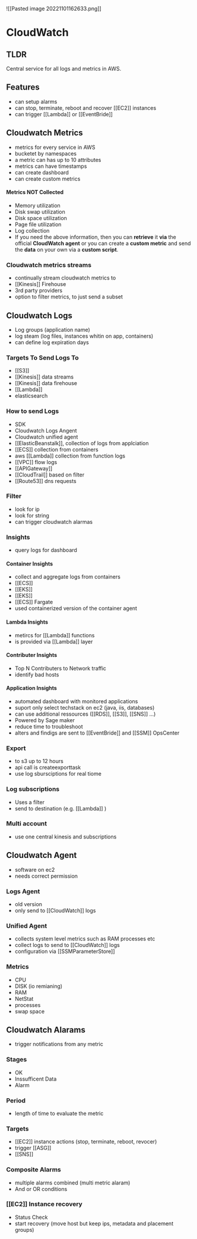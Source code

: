 ![[Pasted image 20221101162633.png]]
# CloudWatch

## TLDR
Central service for all logs and metrics in AWS.

## Features
- can setup alarms
- can stop, terminate, reboot and recover [[EC2]] instances
- can trigger [[Lambda]] or [[EventBride]]

## Cloudwatch Metrics
- metrics for every service in AWS
- bucketet by namespaces
- a metric can has up to 10 attributes
- metrics can have timestamps
- can create dashboard
- can create custom metrics

#### Metrics NOT Collected
-   Memory utilization
-   Disk swap utilization
-   Disk space utilization
-   Page file utilization
-   Log collection
-   If you need the above information, then you can **retrieve** it **via** the official **CloudWatch agent** or you can create a **custom metric** and send the **data** on your own via a **custom script**.

### Cloudwatch metrics streams
- continually stream cloudwatch metrics to 
- [[Kinesis]] Firehouse
- 3rd party providers
- option to filter metrics, to just send a subset

## Cloudwatch Logs
- Log groups (application name)
- log steam (log files, instances whitin on app, containers)
- can define log expiration days

### Targets To Send Logs To
- [[S3]]
- [[Kinesis]] data streams
- [[Kinesis]] data firehouse
- [[Lambda]]
- elasticsearch

### How to send Logs
- SDK
- Cloudwatch Logs Angent
- Cloudwatch unified agent
- [[ElasticBeanstalk]], collection of logs from applciation
- [[ECS]] collection from containers
- aws [[Lambda]] collection from function logs
- [[VPC]] flow logs
- [[APIGateway]]
- [[CloudTrail]] based on filter
- [[Route53]] dns requests

### Filter 
- look for ip 
- look for string
- can trigger cloudwatch alarmas

### Insights
- query logs for dashboard

#### Container Insights
- collect and aggregate logs from containers
- [[ECS]]
- [[EKS]]
- [[EKS]]
- [[ECS]] Fargate
- used containerized version of the container agent

#### Lambda Insights
- metircs for [[Lambda]] functions
- is provided via [[Lambda]] layer

#### Contributer Insights
- Top N Contributers to Network traffic
- identify bad hosts

#### Application Insights
- automated dashboard with monitored applications
- suport only select techstack on ec2 (java, iis, databases)
- can use additional ressources ([[RDS]], [[S3]], [[SNS]] ...)
- Powered by Sage maker
- reduce time to troubleshoot
- alters and findigs are sent to [[EventBride]] and [[SSM]] OpsCenter

### Export
-  to s3 up to 12 hours
- api call is createexporttask
- use log sbursciptions for real tiome

### Log subscriptions
- Uses a filter
- send to destination (e.g. [[Lambda]] )

### Multi account
- use one  central kinesis and subscriptions

## Cloudwatch Agent
- software on ec2
- needs correct permission

### Logs Agent
- old version 
- only send to [[CloudWatch]] logs

### Unified Agent
- collects system level metrics such as RAM processes etc
- collect logs to send to [[CloudWatch]] logs
- configuration via [[SSMParameterStore]] 

### Metrics
- CPU
- DISK (io remianing)
- RAM
- NetStat
- processes
- swap space

## Cloudwatch Alarams
- trigger notifications from any metric

### Stages
- OK
- Inssufficent Data
- Alarm

### Period
- length of time to evaluate the metric

### Targets
- [[EC2]] instance actions (stop, terminate, reboot, revocer)
- trigger [[ASG]]
- [[SNS]]

### Composite Alarms
- multiple alarms combined (multi metric alaram)
- And or OR conditions

### [[EC2]] Instance recovery
- Status Check
- start recovery (move host but keep ips, metadata and placement groups)